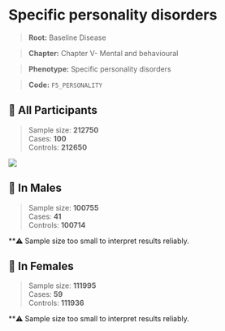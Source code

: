 # Specific personality disorders

> **Root:** Baseline Disease  

> **Chapter:** Chapter V- Mental and behavioural  

> **Phenotype:** Specific personality disorders  

> **Code:** `F5_PERSONALITY`

## 🧪 All Participants  
> Sample size: **212750**  
> Cases: **100**  
> Controls: **212650**
<img src="/Disease/Figures/ALL/Baseline/F5_PERSONALITY.png"/>
<CsvTable src="/Disease/Data/ALL/Baseline/LG_F5_PERSONALITY.csv" label="🔍 View full results" />

## 👨 In Males  
> Sample size: **100755**  
> Cases: **41**  
> Controls: **100714**

**⚠️ Sample size too small to interpret results reliably.

## 👩 In Females  
> Sample size: **111995**  
> Cases: **59**  
> Controls: **111936**

**⚠️ Sample size too small to interpret results reliably.
